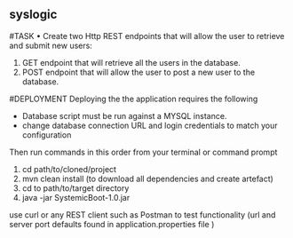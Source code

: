 ## syslogic

#TASK
• Create two Http REST endpoints that will allow the user to retrieve and submit new users:
1. GET endpoint that will retrieve all the users in the database.
2. POST endpoint that will allow the user to post a new user to the database.

#DEPLOYMENT
Deploying the the application requires the following

- Database script must be run against a MYSQL instance.
- change database connection URL and login credentials to match your configuration

Then run commands in this order from your terminal or command prompt

1. cd path/to/cloned/project
2. mvn clean install (to download all dependencies and create artefact)
3. cd to path/to/target directory
4. java -jar SystemicBoot-1.0.jar

use curl or any REST client such as Postman to test functionality (url and server port defaults found in application.properties file )

